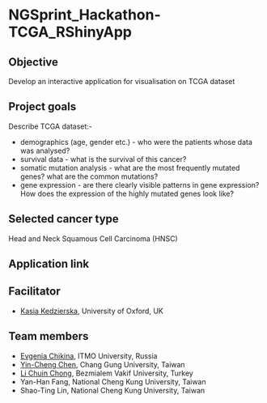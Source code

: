 # NGSprint_Hackathon-TCGA_RShinyApp

## Objective
Develop an interactive application for visualisation on TCGA dataset

## Project goals
Describe TCGA dataset:-
* demographics (age, gender etc.) - who were the patients whose data was analysed? 
* survival data - what is the survival of this cancer?
* somatic mutation analysis - what are the most frequently mutated genes? what are the common mutations?
* gene expression - are there clearly visible patterns in gene expression? How does the expression of the highly mutated genes look like?

## Selected cancer type
Head and Neck Squamous Cell Carcinoma (HNSC)

## Application link


## Facilitator
* [Kasia Kedzierska](https://github.com/kzkedzierska), University of Oxford, UK

## Team members
* [Evgenia Chikina](https://github.com/JaneChik), ITMO University, Russia 
* [Yin-Cheng Chen](https://github.com/YinchengChen23), Chang Gung University, Taiwan
* [Li Chuin Chong](https://www.linkedin.com/in/lichuinchong/), Bezmialem Vakif University, Turkey
* Yan-Han Fang, National Cheng Kung University, Taiwan
* Shao-Ting Lin, National Cheng Kung University, Taiwan
